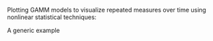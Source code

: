 Plotting GAMM models to visualize repeated measures over time using nonlinear statistical techniques:

A generic example
